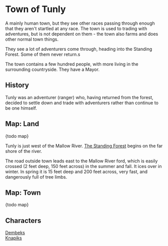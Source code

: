 # Town of Tunly

A mainly human town, but they see other races passing through enough that they aren't startled at any race. The town is used to trading with adventures, but is not dependent on them - the town also farms and does other normal town things.

They see a lot of adventurers come through, heading into the Standing Forest. Some of them never return.s

The town contains a few hundred people, with more living in the surrounding countryside. They have a Mayor.

## History

Tunly was an adventurer (ranger) who, having returned from the forest, decided to settle down and trade with adventurers rather than continue to be one himself.

## Map: Land

{todo map}

Tunly is just west of the Mallow River. [The Standing Forest](/Locations/Standing_Forest.md) begins on the far shore of the river.

The road outside town leads east to the Mallow River ford, which is easily crossed (2 feet deep, 150 feet across) in the summer and fall. It ices over in winter.  In spring it is 15 feet deep and 200 feet across, very fast, and dangerously full of tree limbs.

## Map: Town

{todo map}

## Characters

[Dembeks](/Characters/Family_Dembek.md)  
[Knapiks](/Characters/Family_Knapik.md)  
